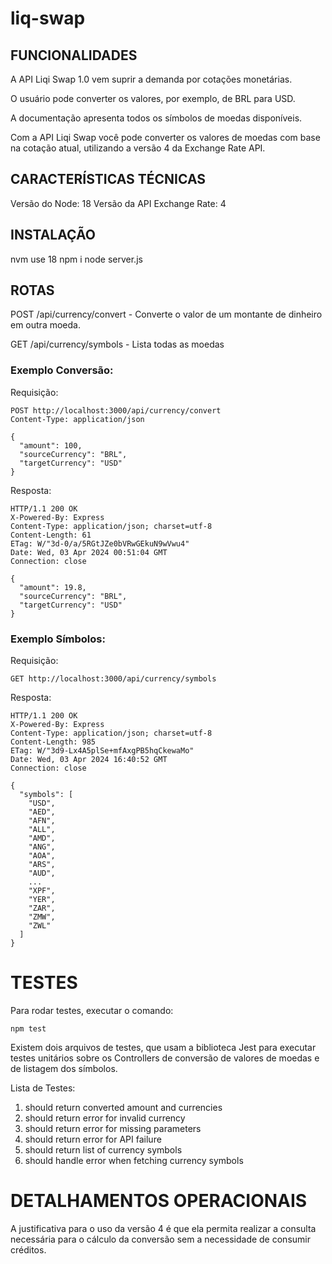 # liq-swap

## FUNCIONALIDADES

A API Liqi Swap 1.0 vem suprir a demanda por cotações monetárias.

O usuário pode converter os valores, por exemplo, de BRL para USD.

A documentação apresenta todos os símbolos de moedas disponíveis.

Com a API Liqi Swap você pode converter os valores de moedas com base na 
cotação atual, utilizando a versão 4 da Exchange Rate API.

## CARACTERÍSTICAS TÉCNICAS

Versão do Node: 18
Versão da API Exchange Rate: 4

## INSTALAÇÃO

nvm use 18
npm i
node server.js

## ROTAS

POST /api/currency/convert - Converte o valor de um montante de dinheiro em outra moeda.

GET /api/currency/symbols - Lista todas as moedas

### Exemplo Conversão:

Requisição:

```
POST http://localhost:3000/api/currency/convert
Content-Type: application/json

{
  "amount": 100,
  "sourceCurrency": "BRL",
  "targetCurrency": "USD"
}
```

Resposta:

```
HTTP/1.1 200 OK
X-Powered-By: Express
Content-Type: application/json; charset=utf-8
Content-Length: 61
ETag: W/"3d-0/a/5RGtJZe0bVRwGEkuN9wVwu4"
Date: Wed, 03 Apr 2024 00:51:04 GMT
Connection: close

{
  "amount": 19.8,
  "sourceCurrency": "BRL",
  "targetCurrency": "USD"
}
```


### Exemplo Símbolos:

Requisição:

```
GET http://localhost:3000/api/currency/symbols
```

Resposta: 
```
HTTP/1.1 200 OK
X-Powered-By: Express
Content-Type: application/json; charset=utf-8
Content-Length: 985
ETag: W/"3d9-Lx4A5plSe+mfAxgPB5hqCkewaMo"
Date: Wed, 03 Apr 2024 16:40:52 GMT
Connection: close

{
  "symbols": [
    "USD",
    "AED",
    "AFN",
    "ALL",
    "AMD",
    "ANG",
    "AOA",
    "ARS",
    "AUD",
    ...
    "XPF",
    "YER",
    "ZAR",
    "ZMW",
    "ZWL"
  ]
}
```

# TESTES

Para rodar testes, executar o comando:

`npm test`

Existem dois arquivos de testes, que usam a biblioteca Jest para executar 
testes unitários sobre os Controllers de conversão de valores de moedas e 
de listagem dos símbolos. 

Lista de Testes:
1. should return converted amount and currencies
2. should return error for invalid currency
3. should return error for missing parameters
4. should return error for API failure
5. should return list of currency symbols
6. should handle error when fetching currency symbols

# DETALHAMENTOS OPERACIONAIS

A justificativa para o uso da versão 4 é que ela permita realizar a consulta 
necessária para o cálculo da conversão sem a necessidade de consumir créditos. 



